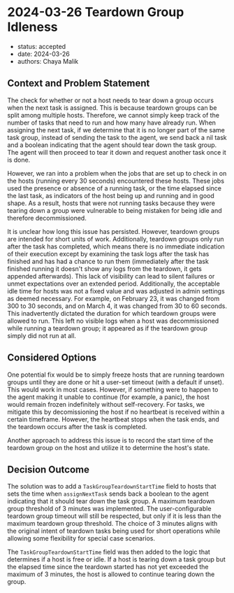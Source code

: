 # 2024-03-26 Teardown Group Idleness

- status: accepted
- date: 2024-03-26
- authors: Chaya Malik

## Context and Problem Statement

The check for whether or not a host needs to tear down a group occurs when the next task is assigned. This is because teardown groups can be split among multiple hosts. Therefore, we cannot simply keep track of the number of tasks that need to run and how many have already run. When assigning the next task, if we determine that it is no longer part of the same task group, instead of sending the task to the agent, we send back a nil task and a boolean indicating that the agent should tear down the task group. The agent will then proceed to tear it down and request another task once it is done.

However, we ran into a problem when the jobs that are set up to check in on the hosts (running every 30 seconds) encountered these hosts. These jobs used the presence or absence of a running task, or the time elapsed since the last task, as indicators of the host being up and running and in good shape. As a result, hosts that were not running tasks because they were tearing down a group were vulnerable to being mistaken for being idle and therefore decommissioned.

It is unclear how long this issue has persisted. However, teardown groups are intended for short units of work. Additionally, teardown groups only run after the task has completed, which means there is no immediate indication of their execution except by examining the task logs after the task has finished and has had a chance to run them (immediately after the task finished running it doesn't show any logs from the teardown, it gets appended afterwards). This lack of visibility can lead to silent failures or unmet expectations over an extended period. Additionally, the acceptable idle time for hosts was not a fixed value and was adjusted in admin settings as deemed necessary. For example, on February 23, it was changed from 300 to 30 seconds, and on March 4, it was changed from 30 to 60 seconds. This inadvertently dictated the duration for which teardown groups were allowed to run. This left no visible logs when a host was decommissioned while running a teardown group; it appeared as if the teardown group simply did not run at all.

## Considered Options

One potential fix would be to simply freeze hosts that are running teardown groups until they are done or hit a user-set timeout (with a default if unset). This would work in most cases. However, if something were to happen to the agent making it unable to continue (for example, a panic), the host would remain frozen indefinitely without self-recovery. For tasks, we mitigate this by decomissioning the host if no heartbeat is received within a certain timeframe. However, the heartbeat stops when the task ends, and the teardown occurs after the task is completed.

Another approach to address this issue is to record the start time of the teardown group on the host and utilize it to determine the host's state.

## Decision Outcome

The solution was to add a `TaskGroupTeardownStartTime` field to hosts that sets the time when `assignNextTask` sends back a boolean to the agent indicating that it should tear down the task group. A maximum teardown group threshold of 3 minutes was implemented. The user-configurable teardown group timeout will still be respected, but only if it is less than the maximum teardown group threshold. The choice of 3 minutes aligns with the original intent of teardown tasks being used for short operations while allowing some flexibility for special case scenarios.

The `TaskGroupTeardownStartTime` field was then added to the logic that determines if a host is free or idle. If a host is tearing down a task group but the elapsed time since the teardown started has not yet exceeded the maximum of 3 minutes, the host is allowed to continue tearing down the group.
